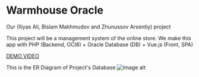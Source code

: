 # Warmhouse Oracle
Our (Iliyas Ali, Bislam Makhmudov and Zhunussov Arsentiy) project

This project will be a management system of the online store. We make this app with PHP (Backend, OCI8) + Oracle Database (DB) + Vue.js (Front, SPA)

[DEMO VIDEO](https://youtu.be/3BjgHkhqIVg)

This is the ER Diagram of Project's Database
![Image alt](https://github.com/zydoracleproject/oracle_project/raw/master/er_diagram.png)
